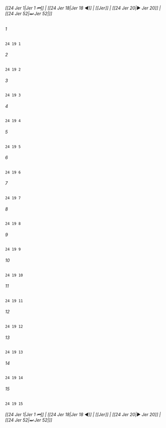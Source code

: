 
###### [[24 Jer 1|Jer 1 ⏮]] | [[24 Jer 18|Jer 18 ◀]] | [[Jer]] | [[24 Jer 20|▶ Jer 20]] | [[24 Jer 52|⏭ Jer 52|]]

###### 1
``` verse
24 19 1 
```
###### 2
``` verse
24 19 2 
```
###### 3
``` verse
24 19 3 
```
###### 4
``` verse
24 19 4 
```
###### 5
``` verse
24 19 5 
```
###### 6
``` verse
24 19 6 
```
###### 7
``` verse
24 19 7 
```
###### 8
``` verse
24 19 8 
```
###### 9
``` verse
24 19 9 
```
###### 10
``` verse
24 19 10 
```
###### 11
``` verse
24 19 11 
```
###### 12
``` verse
24 19 12 
```
###### 13
``` verse
24 19 13 
```
###### 14
``` verse
24 19 14 
```
###### 15
``` verse
24 19 15 
```

###### [[24 Jer 1|Jer 1 ⏮]] | [[24 Jer 18|Jer 18 ◀]] | [[Jer]] | [[24 Jer 20|▶ Jer 20]] | [[24 Jer 52|⏭ Jer 52|]]

